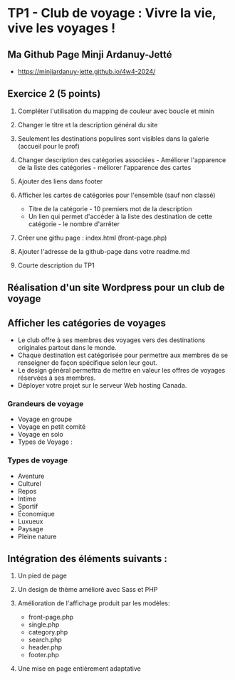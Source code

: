 # TP1 - Club de voyage : Vivre la vie, vive les voyages !

## Ma Github Page Minji Ardanuy-Jetté

- https://minjiardanuy-jette.github.io/4w4-2024/

## Exercice 2 (5 points)

1. Compléter l'utilisation du mapping de couleur avec boucle et minin
2. Changer le titre et la description général du site
3. Seulement les destinations populires sont visibles dans la galerie (accueil pour le prof)
4. Changer description des catégories associées - Améliorer l'apparence de la liste des catégories - méliorer l'apparence des cartes
5. Ajouter des liens dans footer
6. Afficher les cartes de catégories pour l'ensemble (sauf non classé)

   - Titre de la catégorie - 10 premiers mot de la description
   - Un lien qui permet d'accéder à la liste des destination de cette catégorie - le nombre d'arrêter

7. Créer une githu page : index.html (front-page.php)
8. Ajouter l'adresse de la github-page dans votre readme.md
9. Courte description du TP1

## Réalisation d'un site Wordpress pour un club de voyage

## Afficher les catégories de voyages

- Le club offre à ses membres des voyages vers des destinations originales partout dans le monde.
- Chaque destination est catégorisée pour permettre aux membres de se renseigner de façon spécifique selon leur gout.
- Le design général permettra de mettre en valeur les offres de voyages réservées à ses membres.
- Déployer votre projet sur le serveur Web hosting Canada.

### Grandeurs de voyage

- Voyage en groupe
- Voyage en petit comité
- Voyage en solo
- Types de Voyage :

### Types de voyage

- Aventure
- Culturel
- Repos
- Intime
- Sportif
- Économique
- Luxueux
- Paysage
- Pleine nature

## Intégration des éléments suivants :

1. Un pied de page

2. Un design de thème amélioré avec Sass et PHP

3. Amélioration de l'affichage produit par les modèles:

   - front-page.php
   - single.php
   - category.php
   - search.php
   - header.php
   - footer.php

4. Une mise en page entièrement adaptative

